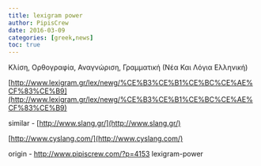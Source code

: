 ```yaml
---
title: lexigram power
author: PipisCrew
date: 2016-03-09
categories: [greek,news]
toc: true
---
```


Κλίση, Ορθογραφία, Αναγνώριση, Γραμματική (Νέα Και Λόγια Ελληνική)

[http://www.lexigram.gr/lex/newg/%CE%B3%CE%B1%CE%BC%CE%AE%CF%83%CE%B9](http://www.lexigram.gr/lex/newg/%CE%B3%CE%B1%CE%BC%CE%AE%CF%83%CE%B9)

similar - 
[http://www.slang.gr/](http://www.slang.gr/)

[http://www.cyslang.com/](http://www.cyslang.com/)

origin - http://www.pipiscrew.com/?p=4153 lexigram-power